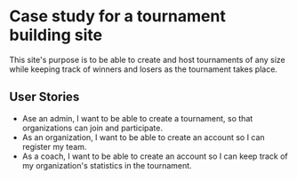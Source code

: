 # Case study for a tournament building site
This site's purpose is to be able to create and host tournaments of any size while keeping track of winners and losers as the tournament takes place.

## User Stories
- Ase an admin, I want to be able to create a tournament, so that organizations can join and participate.
- As an organization, I want to be able to create an account so I can register my team.
- As a coach, I want to be able to create an account so I can keep track of my organization's statistics in the tournament.
